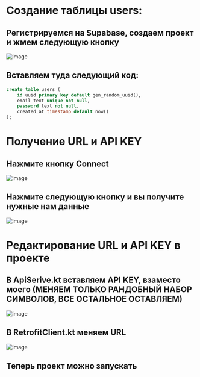 # Создание таблицы users:

## Регистрируемся на Supabase, создаем проект и жмем следующую кнопку

![image](https://github.com/user-attachments/assets/4b87dc26-c72f-4072-bcf7-fcc2daeb8b8e)

## Вставляем туда следующий код:
```sql
create table users (
    id uuid primary key default gen_random_uuid(),
    email text unique not null,
    password text not null,
    created_at timestamp default now()
);
```
# Получение URL и API KEY

## Нажмите кнопку Connect

![image](https://github.com/user-attachments/assets/2197eb05-db0a-485f-8def-fcbfc8843807)

## Нажмите следующую кнопку и вы получите нужные нам данные

![image](https://github.com/user-attachments/assets/dffccaf0-f593-4c61-a367-bd0b1a09649b)

# Редактирование URL и API KEY в проекте

## В ApiSerive.kt вставляем API KEY, взаместо моего (МЕНЯЕМ ТОЛЬКО РАНДОБНЫЙ НАБОР СИМВОЛОВ, ВСЕ ОСТАЛЬНОЕ ОСТАВЛЯЕМ)

![image](https://github.com/user-attachments/assets/42491f79-f3bf-4fac-be12-5cdcc83fae46)

## В RetrofitClient.kt меняем URL

![image](https://github.com/user-attachments/assets/730ad4c3-d768-431d-9f3d-7721b373083f)

## Теперь проект можно запускать 



